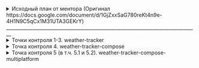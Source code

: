<details close>
<summary>Исходный план от ментора (Оригинал https://docs.google.com/document/d/1GjZxxSaG780reKt4n9e-4H1N9C5qCx1M31UTA3GEKrY)</summary>
<br>
Цели: 

1. Подтянуть нативную разработку под Android
2. Углубить и актуализировать знания языка Kotlin
3. Углубить и актуализировать знание KMP. Освоить современный стек разработки
4. Базовые знания по iOS

Android

- Основные компоненты Android приложения. Activity, Fragment, layouts. Activity Launch Mode
- Основные компоненты Android приложения. Фоновая работа. Background service. Work Manager
- Основные компоненты Android приложения. Broadcast Receiver
- Основные компоненты Android приложения. ContentProvider
- Jetpack библиотеки для современного Android приложения. ViewModel
- SharedPreferences, DataStore

1. Точка контроля: написать простое приложение Android с шедулированием работы в фоне. Предусмотреть
   корректность работы по жизненному циклу ViewModel и Activity

- Архитектура современного Android приложения. MVVM, CleanArch. UseCase
- DI на Dagger, Hilt

2. Точка контроля: написать приложение Android с 1-2 Dagger модулями. Использовать архитектуру
   CleanArch с UseCase

- Сетевой слой на Retrofit + OkHttp. Gson
- Хранилища данных в Android. Локальное хранилище Room.

3. Точка контроля: написать приложение Android с сетевым клиентом. Добавить сохранение
   закешированных данных с помощью Room и SharePreferences.

Compose

- Архитектура Compose приложения
- Управление состоянием приложения, создание и конфигурация модулей, сохранение состояния ViewModel.
- Навигация в Compose приложении

4. Точка контроля: написать приложение Android Compose на 2-3 экрана. Выбрать архитектуру, выбор
   обосновать. Предусмотреть корректность управления состоянием. Адаптировать бизнес-логику к
   архитектуре Compose.

Kotlin Multiplatform. Современный стек

- Современное состояние Kotlin Native, управление памятью и современная таблица Interop
- Современное состояние многопоточности. Общие Dispatchers. Coroutines
- Сетевой слой на Ktor
- Локальное хранилище на Room
- Использование DI Koin/Kodein
- Приложение с общей архитектурой, общей ViewModel.
- Управление состоянием приложения, создание и конфигурация модулей, сохранение состояния ViewModel.
- Compose Multiplatform.
- Навигация (PreCompose, Decompose)

5. Точка контроля:
   5.1 адаптировать приложение Android под приложение KMP
   5.2 Реализовать приложение KMP на современном стеке

Kotlin

- Обычные классы, Data классы, Sealed
- Модификаторы доступа
- Unit, Notning, Any
- Sealed vs enum
- inline классы, generics
- interface vs Abstract классы, Sealed interface
- Extensions
- Kotlin Flows, Shared vs State
- Виды ссылок, Strong, Weak

</details>
________________________________________________________________________________
<details close>
<summary>Точки контроля 1-3. weather-tracker</summary>
<br>
Было прнято решение объеденить 3 точки контроя в одно прилодение. Weather Tracker позволяет пользователям получать текущую информацию о погоде и прогноз на несколько дней вперед для выбранного города. Приложение также поддерживает фоновую работу для обновления данных о погоде и уведомления о значительных изменениях.

https://github.com/ArtyomZykov/TheMobileDeveloperImprovement/tree/master/weather-tracker

Стек:

1. Activity: MainActivity с Launch Mode singleTask
2. Fragments
3. XML layouts
4. Jetpack ViewModel
5. Retrofit + OkHttp: для получения данных о погоде из открытого API.
6. Room: для локального сохранения данных о погоде.
7. WorkManager: для фонового обновления данных о погоде.
8. Broadcast Receiver: для уведомлений о значительных изменениях погоды.
9. ContentProvider: для предоставления данных о погоде другим приложениям.

</details>
<details close>
<summary>Точка контроля 4. weather-tracker-compose</summary>
<br>
https://github.com/ArtyomZykov/TheMobileDeveloperImprovement/tree/master/weather-tracker-compose
</details>
<details close>
<summary>Точка контроля 5 (в т.ч. 5.1 и 5.2). weather-tracker-compose-multiplatform</summary>
<br>
Нативный Android проект из 4 точки контроля был взят за основу, переведен на Kotlin Multiplatform (логика + UI)
https://github.com/ArtyomZykov/TheMobileDeveloperImprovement/tree/master/weather-tracker-compose-multiplatform
</details>
